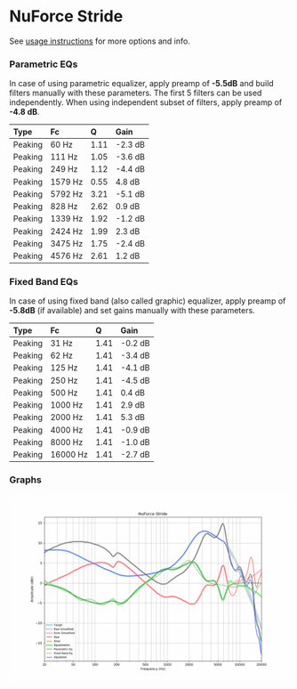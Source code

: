 # NuForce Stride
See [usage instructions](https://github.com/jaakkopasanen/AutoEq#usage) for more options and info.

### Parametric EQs
In case of using parametric equalizer, apply preamp of **-5.5dB** and build filters manually
with these parameters. The first 5 filters can be used independently.
When using independent subset of filters, apply preamp of **-4.8 dB**.

| Type    | Fc      |    Q | Gain    |
|:--------|:--------|:-----|:--------|
| Peaking | 60 Hz   | 1.11 | -2.3 dB |
| Peaking | 111 Hz  | 1.05 | -3.6 dB |
| Peaking | 249 Hz  | 1.12 | -4.4 dB |
| Peaking | 1579 Hz | 0.55 | 4.8 dB  |
| Peaking | 5792 Hz | 3.21 | -5.1 dB |
| Peaking | 828 Hz  | 2.62 | 0.9 dB  |
| Peaking | 1339 Hz | 1.92 | -1.2 dB |
| Peaking | 2424 Hz | 1.99 | 2.3 dB  |
| Peaking | 3475 Hz | 1.75 | -2.4 dB |
| Peaking | 4576 Hz | 2.61 | 1.2 dB  |

### Fixed Band EQs
In case of using fixed band (also called graphic) equalizer, apply preamp of **-5.8dB**
(if available) and set gains manually with these parameters.

| Type    | Fc       |    Q | Gain    |
|:--------|:---------|:-----|:--------|
| Peaking | 31 Hz    | 1.41 | -0.2 dB |
| Peaking | 62 Hz    | 1.41 | -3.4 dB |
| Peaking | 125 Hz   | 1.41 | -4.1 dB |
| Peaking | 250 Hz   | 1.41 | -4.5 dB |
| Peaking | 500 Hz   | 1.41 | 0.4 dB  |
| Peaking | 1000 Hz  | 1.41 | 2.9 dB  |
| Peaking | 2000 Hz  | 1.41 | 5.3 dB  |
| Peaking | 4000 Hz  | 1.41 | -0.9 dB |
| Peaking | 8000 Hz  | 1.41 | -1.0 dB |
| Peaking | 16000 Hz | 1.41 | -2.7 dB |

### Graphs
![](./NuForce%20Stride.png)